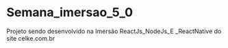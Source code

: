 # Semana_imersao_5_0
Projeto sendo desenvolvido na Imersão ReactJs_NodeJs_E _ReactNative do site celke.com.br
